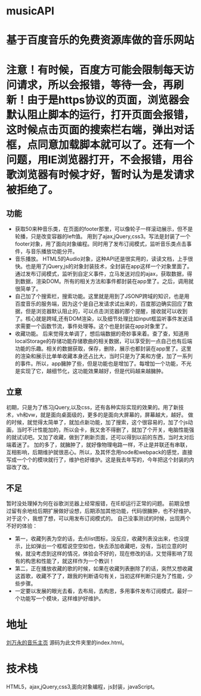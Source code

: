 # musicAPI
# 基于百度音乐的免费资源库做的音乐网站
# 注意！有时候，百度方可能会限制每天访问请求，所以会报错，等待一会，再刷新！由于是https协议的页面，浏览器会默认阻止脚本的运行，打开页面会报错，这时候点击页面的搜索栏右端，弹出对话框，点同意加载脚本就可以了。还有一个问题，用IE浏览器打开，不会报错，用谷歌浏览器有时候才好，暂时认为是发请求被拒绝了。
## 功能
- 获取50来种音乐类，在页面的footer那里，可以像轮子一样滚动展示，但不是轮播，只是改变容器的left值。
用到了ajax,jQuery,css3。写法是封装了一个footer对象，用了面向对象编程。同时用了发布订阅模式，监听音乐类点击事件，与音乐播放功能分开。
- 音乐播放。
HTML5的Audio对象，这种API还是很实用的，读读文档，上手很快。也是用了jQuery,js的对象封装技术，全封装在app这样一个对象里面了。通过发布订阅模式，监听到自定义事件，立马发送对应的ajax，获取数据，得到数据，渲染DOM。所有的相关方法和事件都封装在app里了。之后，调用就很简单了。
- 自己加了个搜索栏，搜索功能。这里就是用到了JSONP跨域的知识，也是用百度音乐的服务端，因为这个是自己发请求试出来的，百度那边确实回应了数据，但是浏览器默认阻止的，可以点击浏览器的那个提醒，接收就可以收到了。核心就是跨域,还有DOM渲染，以及细节处理比如input框监听事件发送请求需要一个函数节流，事件处理等。这个也是封装在app对象里了。
- 收藏功能。
后来觉得太单调了，想后端数据的奇妙事来着。查了查，知道用localStorage的存储功能存储歌曲的相关数据，可以享受到一点自己也有后端功能的乐趣。相关的数据获取，保存，删除，展示也都封装在app里了。这里的渲染和展示比单单收藏本身还占比大，当时只是为了美和方便，加了一系列的事件。所以，app臃肿了些，但是功能也是增加了。每增加一个功能，不光是实现了它，越细节化，这功能效果越好，但是代码越来越臃肿。
## 立意
初期，只是为了练习jQuery,以及css，还有各种实际实现的效果的。用了新技术，vh和vw，就是面向桌面级的，更多的是面向大屏幕的，屏幕越大，越好。
做的时候，就觉得太简单了，就加点新功能，加了搜索，这个很容易的，加了个js动画，当时不计性能加的，所以会卡，我又舍不得删了，就加了个开关，电脑性能强的就试试吧。又加了收藏，做到了刷新页面，还可以得到以前的东西，当时太对后端着迷了。
加的多了，就臃肿了，就好像物理电路一样，不止是并联还有串联，互相影响，后期维护就很恶心。所以，及其怀念用node和webpack的感觉，直接写成一个个的模块就行了，维护也好维护。这是我去年写的，今年把这个封装的内容改了改。
## 不足
暂时没处理掉为何在谷歌浏览器上经常报错，在IE却运行正常的问题。
前期没想过留有余地给后期扩展做好设想，后期添加其他功能，代码很臃肿，也不好维护。对于这个，我想了想，可以用发布订阅模式的。
自己没事测试的时候，出现两个不好的体验：
- 第一，收藏列表为空的话，去点list图标，没反应，收藏列表没出来，也没提示，比如弹出一个框框说空空如也，快去添加收藏吧，没有，当初立意的时候，就没考虑到这样的情况，体验会不好的，现在修改的话，又觉得影响了现有的构思和性能了，就这样作为一个教训！
- 第二，正在播放收藏的歌的时候，如果在收藏列表删除了的话，突然又想收藏这首歌，收藏不了了，跟我的判断语句有关，当初这样判断只是为了性能，少些步骤。
- 一定要以发展的眼光去看，去布局，去构思，多用事件发布订阅模式，最好一个功能写一个模块，这样维护好维护。
# 地址
[刘万永的音乐主页](https://liuwanyong2017.github.io/musicA/)
源码为此文件夹里的index.html。
# 技术栈
HTML5，ajax,jQuery,css3,面向对象编程，js封装，javaScript。
